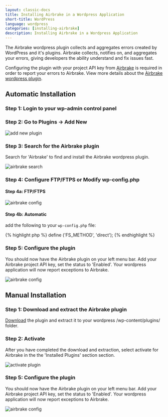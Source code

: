 ```yaml
---
layout: classic-docs
title: Installing Airbrake in a Wordpress Application
short-title: WordPress
language: wordpress
categories: [installing-airbrake]
description: Installing Airbrake in a Wordpress Application
---
```


The Airbrake wordpress plugin collects and aggregates errors created by
WordPress and it's plugins. Airbrake collects, notifies on, and aggregates your
errors, giving developers the ability understand and fix issues fast.

Configuring the plugin with your project API key from
[Airbrake](http://airbrake.io) is required in order to report your errors to
Airbrake.  View more details about the [Airbrake wordpress
plugin](http://wordpress.org/plugins/airbrake).

## Automatic Installation

### Step 1: Login to your wp-admin control panel

### Step 2: Go to Plugins -> Add New

![add new plugin](/docs/assets/img/docs/wordpress/add_new_plugin.png)

### Step 3: Search for the Airbrake plugin

Search for 'Airbrake' to find and install the Airbrake wordpress plugin.

![airbrake search](/docs/assets/img/docs/wordpress/airbrake_search.png)

### Step 4: Configure FTP/FTPS or Modify wp-config.php

#### Step 4a:  FTP/FTPS

![airbrake config](/docs/assets/img/docs/wordpress/ftp_config.png)

#### Step 4b: Automatic

add the following to your `wp-config.php` file:

{% highlight php %}
define ('FS_METHOD', 'direct');
{% endhighlight %}

### Step 5: Configure the plugin
You should now have the Airbrake plugin on your left menu bar.
Add your Airbrake project API key, set the status to 'Enabled'.
Your wordpress application will now report exceptions to Airbrake.

![airbrake config](/docs/assets/img/docs/wordpress/airbrake_config.png)

## Manual Installation

### Step 1: Download and extract the Airbrake plugin

[Download](http://downloads.wordpress.org/plugin/airbrake.latest-stable.zip)
the plugin and extract it to your wordpress /wp-content/plugins/ folder.


### Step 2: Activate

After you have completed the download and extraction, select activate for
Airbrake in the the 'Installed Plugins' section section.

![activate plugin](/docs/assets/img/docs/wordpress/activate_plugin.png)

### Step 5: Configure the plugin
You should now have the Airbrake plugin on your left menu bar.
Add your Airbrake project API key, set the status to 'Enabled'.
Your wordpress application will now report exceptions to Airbrake.

![airbrake config](/docs/assets/img/docs/wordpress/airbrake_config.png)
